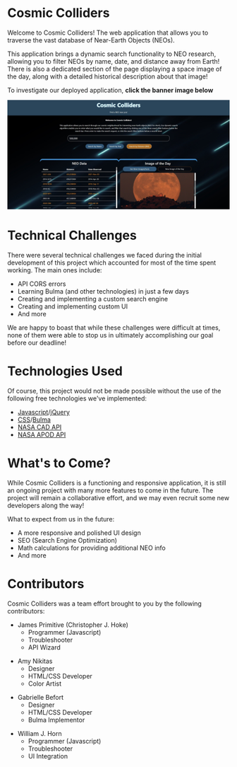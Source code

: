 # Cosmic Colliders

Welcome to Cosmic Colliders! The web application that allows you to traverse the vast database of Near-Earth Objects (NEOs). 

This application brings a dynamic search functionality to NEO research, allowing you to filter NEOs by name, date, and distance away from Earth! There is also a dedicated section of the page displaying a space image of the day, along with a detailed historical description about that image!

To investigate our deployed application, **click the banner image below**

<a href="https://william-horn.github.io/cosmic-colliders/"><img src="./resources/assets/imgs/cosmic-colliders-banner.jpg"></a>

# Technical Challenges

There were several technical challenges we faced during the initial development of this project which accounted for most of the time spent working. The main ones include:

* API CORS errors
* Learning Bulma (and other technologies) in just a few days
* Creating and implementing a custom search engine
* Creating and implementing custom UI
* And more

We are happy to boast that while these challenges were difficult at times, none of them were able to stop us in ultimately accomplishing our goal before our deadline!

# Technologies Used

Of course, this project would not be made possible without the use of the following free technologies we've implemented:

* [Javascript](https://www.javascript.com/)/[jQuery](https://jquery.com/)
* [CSS](https://www.w3.org/Style/CSS/Overview.en.html)/[Bulma](https://bulma.io/)
* [NASA CAD API](https://ssd-api.jpl.nasa.gov/doc/cad.html)
* [NASA APOD API](https://api.nasa.gov/#apod)

# What's to Come?

While Cosmic Colliders is a functioning and responsive application, it is still an ongoing project with many more features to come in the future. The project will remain a collaborative effort, and we may even recruit some new developers along the way!

What to expect from us in the future:

* A more responsive and polished UI design
* SEO (Search Engine Optimization)
* Math calculations for providing additional NEO info
* And more

# Contributors

Cosmic Colliders was a team effort brought to you by the following contributors:

* James Primitive (Christopher J. Hoke)
    - Programmer (Javascript)
    - Troubleshooter
    - API Wizard

- Amy Nikitas
    - Designer
    - HTML/CSS Developer
    - Color Artist

* Gabrielle Befort
    - Designer
    - HTML/CSS Developer
    - Bulma Implementor

- William J. Horn
    - Programmer (Javascript)
    - Troubleshooter
    - UI Integration
